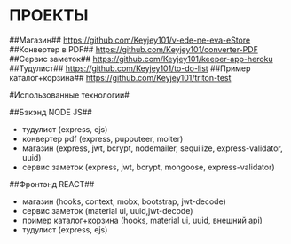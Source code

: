 # ПРОЕКТЫ #

##Магазин##
https://github.com/Keyjey101/v-ede-ne-eva-eStore
##Конвертер в PDF##
https://github.com/Keyjey101/converter-PDF
##Сервис заметок##
https://github.com/Keyjey101/keeper-app-heroku
##Тудулист##
https://github.com/Keyjey101/to-do-list
##Пример каталог+корзина##
https://github.com/Keyjey101/triton-test

#Использованные технологии#

##Бэкэнд NODE JS##
* тудулист (express, ejs)
* конвертер pdf (express, pupputeer, molter)
* магазин (express, jwt, bcrypt, nodemailer, sequilize, express-validator, uuid)
* сервис заметок (express, jwt, bcrypt, mongoose, express-validator)

##Фронтэнд REACT##
* магазин (hooks, context, mobx, bootstrap, jwt-decode) 
* сервис заметок (material ui, uuid,jwt-decode)
* пример каталог+корзина (hooks, material ui, uuid, внешний api)
* тудулист (express, ejs)
